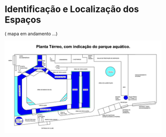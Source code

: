 # Identificação e Localização dos Espaços

( mapa em andamento ...)

![](img/planta-terreo-com-parque-aquatico.png)